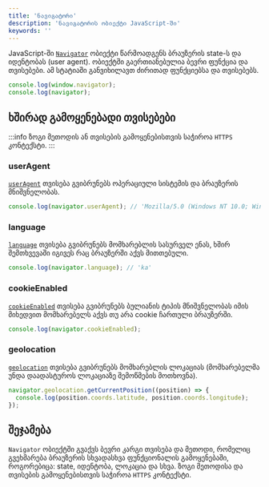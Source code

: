 ```yaml
---
title: 'ნავიგატორი'
description: 'ნავიგატორის ობიექტი JavaScript-ში'
keywords: ''
---
```


JavaScript-ში [`Navigator`](https://developer.mozilla.org/en-US/docs/Web/API/Navigator) ობიექტი წარმოადგენს ბრაუზერის state-ს და იდენტობას (user agent). ობიექტში გაერთიანებულია ბევრი ფუნქცია და თვისებები. ამ სტატიაში განვიხილავთ ძირითად ფუნქციებსა და თვისებებს.

```js
console.log(window.navigator);
console.log(navigator);
```

## ხშირად გამოყენებადი თვისებები

:::info
ზოგი მეთოდის ან თვისების გამოყენებისთვის საჭიროა `HTTPS` კონტექსტი.
:::

### userAgent

[`userAgent`](https://developer.mozilla.org/en-US/docs/Web/API/Navigator/userAgent) თვისება გვიბრუნებს ოპერაციული სისტემის და ბრაუზერის მნიშვნელობას.

```js
console.log(navigator.userAgent); // 'Mozilla/5.0 (Windows NT 10.0; Win64; x64) AppleWebKit/537.36 (KHTML, like Gecko) Chrome/130.0.0.0 Safari/537.36'
```

### language

[`language`](https://developer.mozilla.org/en-US/docs/Web/API/Navigator/language) თვისება გვიბრუნებს მომხარებლის სასურველ ენას, ხშირ შემთხვევაში იგივეს რაც ბრაუზერში აქვს მითთებული.

```js
console.log(navigator.language); // 'ka'
```

### cookieEnabled

[`cookieEnabled`](https://developer.mozilla.org/en-US/docs/Web/API/Navigator/cookieEnabled) თვისება გვიბრუნებს ბულიანის ტიპის მნიშვნელობას იმის მიხედვით მომხარებელს აქვს თუ არა cookie ჩართული ბრაუზერში.

```js
console.log(navigator.cookieEnabled);
```

### geolocation

[`geolocation`](https://developer.mozilla.org/en-US/docs/Web/API/Navigator/geolocation) თვისება გვიბრუნებს მომხარებლის ლოკაციას (მომხარებელმა უნდა დაადასტუროს ლოკაციაზე შემოწმების მოთხოვნა).

```js
navigator.geolocation.getCurrentPosition((position) => {
  console.log(position.coords.latitude, position.coords.longitude);
});
```

## შეჯამება

`Navigator` ობიექტში გვაქვს ბევრი კარგი თვისება და მეთოდი, რომელიც გვეხმარება ბრაუზერის სხვადასხვა ფუნქციონალის გამოყენებაში, როგორებიცა: state, იდენტობა, ლოკაცია და სხვა.
ზოგი მეთოდისა და თვისების გამოყენებისთვის საჭიროა `HTTPS` კონტექსტი.
